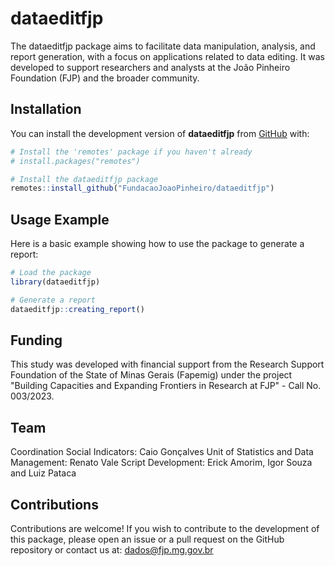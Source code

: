 
<!-- README.md is generated from README.Rmd. Please edit that file -->

# dataeditfjp

<!-- badges: start -->
<!-- badges: end -->

The dataeditfjp package aims to facilitate data manipulation, analysis, and report generation, with a focus on applications related to data editing. It was developed to support researchers and analysts at the João Pinheiro Foundation (FJP) and the broader community.

## Installation

You can install the development version of **dataeditfjp** from
[GitHub](https://github.com/) with:

``` r
# Install the 'remotes' package if you haven't already
# install.packages("remotes")

# Install the dataeditfjp package
remotes::install_github("FundacaoJoaoPinheiro/dataeditfjp")
```

## Usage Example

Here is a basic example showing how to use the package to generate a report:

``` r
# Load the package
library(dataeditfjp)

# Generate a report
dataeditfjp::creating_report()
```
## Funding
This study was developed with financial support from the Research Support Foundation of the State of Minas Gerais (Fapemig) under the project "Building Capacities and Expanding Frontiers in Research at FJP" - Call No. 003/2023.

## Team
Coordination Social Indicators: Caio Gonçalves
Unit of Statistics and Data Management: Renato Vale
Script Development: Erick Amorim, Igor Souza and Luiz Pataca

## Contributions
Contributions are welcome! If you wish to contribute to the development of this package, please open an issue or a pull request on the GitHub repository or contact us at: dados@fjp.mg.gov.br
